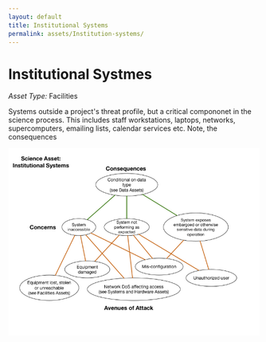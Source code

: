 ```yaml
---
layout: default
title: Institutional Systems
permalink: assets/Institution-systems/
---
```


# Institutional Systmes

*Asset Type:*  Facilities

Systems outside a project's threat profile, but a critical compononet in the science process.  This includes staff workstations, laptops, networks, supercomputers, emailing lists, calendar services etc.  Note, the consequences

![Institutional Systems](../../diagrams/Institution-systems.png)